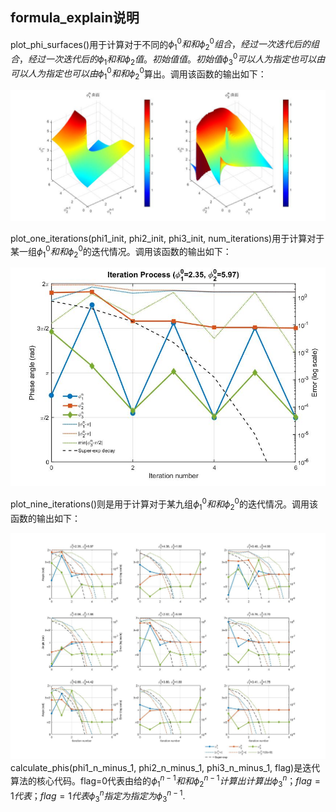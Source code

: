 ## formula_explain说明
plot_phi_surfaces()用于计算对于不同的$\phi_1^0和和\phi_2^0组合，经过一次迭代后的组合，经过一次迭代后的\phi_1和和\phi_2值。初始值值。初始值\phi_3^0可以人为指定也可以由可以人为指定也可以由\phi_1^0和和\phi_2^0$算出。调用该函数的输出如下：

![alt text](surface.jpg)

plot_one_iterations(phi1_init, phi2_init, phi3_init, num_iterations)用于计算对于某一组$\phi_1^0和和\phi_2^0$的迭代情况。调用该函数的输出如下：

![alt text](<without add pi.jpg>)

plot_nine_iterations()则是用于计算对于某九组$\phi_1^0和和\phi_2^0$的迭代情况。调用该函数的输出如下：

![alt text](<nine plot.jpg>)
calculate_phis(phi1_n_minus_1, phi2_n_minus_1, phi3_n_minus_1, flag)是迭代算法的核心代码。flag=0代表由给的$\phi_1^{n-1}和和\phi_2^{n-1}计算出计算出\phi_3^{n}；flag=1代表；flag=1代表\phi_3^{n}指定为指定为\phi_3^{n-1}$.

